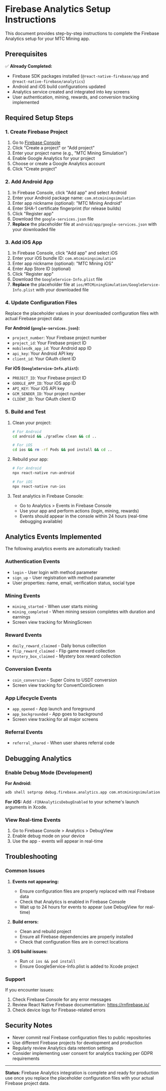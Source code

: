 # Firebase Analytics Setup Instructions

This document provides step-by-step instructions to complete the Firebase Analytics setup for your MTC Mining app.

## Prerequisites

✅ **Already Completed:**
- Firebase SDK packages installed (`@react-native-firebase/app` and `@react-native-firebase/analytics`)
- Android and iOS build configurations updated
- Analytics service created and integrated into key screens
- User authentication, mining, rewards, and conversion tracking implemented

## Required Setup Steps

### 1. Create Firebase Project

1. Go to [Firebase Console](https://console.firebase.google.com/)
2. Click "Create a project" or "Add project"
3. Enter your project name (e.g., "MTC Mining Simulation")
4. Enable Google Analytics for your project
5. Choose or create a Google Analytics account
6. Click "Create project"

### 2. Add Android App

1. In Firebase Console, click "Add app" and select Android
2. Enter your Android package name: `com.mtcminingsimulation`
3. Enter app nickname (optional): "MTC Mining Android"
4. Enter SHA-1 certificate fingerprint (for release builds)
5. Click "Register app"
6. Download the `google-services.json` file
7. **Replace** the placeholder file at `android/app/google-services.json` with your downloaded file

### 3. Add iOS App

1. In Firebase Console, click "Add app" and select iOS
2. Enter your iOS bundle ID: `com.mtcminingsimulation`
3. Enter app nickname (optional): "MTC Mining iOS"
4. Enter App Store ID (optional)
5. Click "Register app"
6. Download the `GoogleService-Info.plist` file
7. **Replace** the placeholder file at `ios/MTCMiningSimulation/GoogleService-Info.plist` with your downloaded file

### 4. Update Configuration Files

Replace the placeholder values in your downloaded configuration files with actual Firebase project data:

**For Android (`google-services.json`):**
- `project_number`: Your Firebase project number
- `project_id`: Your Firebase project ID
- `mobilesdk_app_id`: Your Android app ID
- `api_key`: Your Android API key
- `client_id`: Your OAuth client ID

**For iOS (`GoogleService-Info.plist`):**
- `PROJECT_ID`: Your Firebase project ID
- `GOOGLE_APP_ID`: Your iOS app ID
- `API_KEY`: Your iOS API key
- `GCM_SENDER_ID`: Your project number
- `CLIENT_ID`: Your OAuth client ID

### 5. Build and Test

1. Clean your project:
   ```bash
   # For Android
   cd android && ./gradlew clean && cd ..
   
   # For iOS
   cd ios && rm -rf Pods && pod install && cd ..
   ```

2. Rebuild your app:
   ```bash
   # For Android
   npx react-native run-android
   
   # For iOS
   npx react-native run-ios
   ```

3. Test analytics in Firebase Console:
   - Go to Analytics > Events in Firebase Console
   - Use your app and perform actions (login, mining, rewards)
   - Events should appear in the console within 24 hours (real-time debugging available)

## Analytics Events Implemented

The following analytics events are automatically tracked:

### Authentication Events
- `login` - User login with method parameter
- `sign_up` - User registration with method parameter
- User properties: name, email, verification status, social type

### Mining Events
- `mining_started` - When user starts mining
- `mining_completed` - When mining session completes with duration and earnings
- Screen view tracking for MiningScreen

### Reward Events
- `daily_reward_claimed` - Daily bonus collection
- `flip_reward_claimed` - Flip game reward collection
- `mystery_box_claimed` - Mystery box reward collection

### Conversion Events
- `coin_conversion` - Super Coins to USDT conversion
- Screen view tracking for ConvertCoinScreen

### App Lifecycle Events
- `app_opened` - App launch and foreground
- `app_backgrounded` - App goes to background
- Screen view tracking for all major screens

### Referral Events
- `referral_shared` - When user shares referral code

## Debugging Analytics

### Enable Debug Mode (Development)

**For Android:**
```bash
adb shell setprop debug.firebase.analytics.app com.mtcminingsimulation
```

**For iOS:**
Add `-FIRAnalyticsDebugEnabled` to your scheme's launch arguments in Xcode.

### View Real-time Events

1. Go to Firebase Console > Analytics > DebugView
2. Enable debug mode on your device
3. Use the app - events will appear in real-time

## Troubleshooting

### Common Issues

1. **Events not appearing:**
   - Ensure configuration files are properly replaced with real Firebase data
   - Check that Analytics is enabled in Firebase Console
   - Wait up to 24 hours for events to appear (use DebugView for real-time)

2. **Build errors:**
   - Clean and rebuild project
   - Ensure all Firebase dependencies are properly installed
   - Check that configuration files are in correct locations

3. **iOS build issues:**
   - Run `cd ios && pod install`
   - Ensure GoogleService-Info.plist is added to Xcode project

### Support

If you encounter issues:
1. Check Firebase Console for any error messages
2. Review React Native Firebase documentation: https://rnfirebase.io/
3. Check device logs for Firebase-related errors

## Security Notes

- Never commit real Firebase configuration files to public repositories
- Use different Firebase projects for development and production
- Regularly review Analytics data retention settings
- Consider implementing user consent for analytics tracking per GDPR requirements

---

**Status:** Firebase Analytics integration is complete and ready for production use once you replace the placeholder configuration files with your actual Firebase project data.

